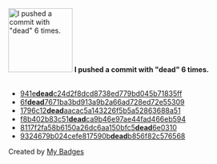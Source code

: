 <img src="https://my-badges.github.io/my-badges/dead-commit.png" alt="I pushed a commit with &quot;dead&quot; 6 times." title="I pushed a commit with &quot;dead&quot; 6 times." width="128">
<strong>I pushed a commit with &quot;dead&quot; 6 times.</strong>
<br><br>

- <a href="https://github.com/qoomon/actions--access-token/commit/941edeadc24d2f8dcd8738ed779bd045b71835ff">941e<strong>dead</strong>c24d2f8dcd8738ed779bd045b71835ff</a>
- <a href="https://github.com/qoomon/aws-ssm-ssh-proxy-command/commit/6fdead7671ba3bd913a9b2a66ad728ed72e55309">6f<strong>dead</strong>7671ba3bd913a9b2a66ad728ed72e55309</a>
- <a href="https://github.com/qoomon/website/commit/1796c12deadaacac5a143226f5b5a52863688a51">1796c12<strong>dead</strong>aacac5a143226f5b5a52863688a51</a>
- <a href="https://github.com/qoomon/otp-authenticator-webapp/commit/f8b402b83c51deadca9b46e97ae44fad466eb594">f8b402b83c51<strong>dead</strong>ca9b46e97ae44fad466eb594</a>
- <a href="https://github.com/qoomon/maven-git-versioning-extension/commit/8117f2fa58b6150a26dc6aa150bfc5dead6e0310">8117f2fa58b6150a26dc6aa150bfc5<strong>dead</strong>6e0310</a>
- <a href="https://github.com/qoomon/Jira-Issue-Card-Printer/commit/9324679b024cefe817590bdeadb856f82c576568">9324679b024cefe817590b<strong>dead</strong>b856f82c576568</a>


Created by <a href="https://github.com/my-badges/my-badges">My Badges</a>